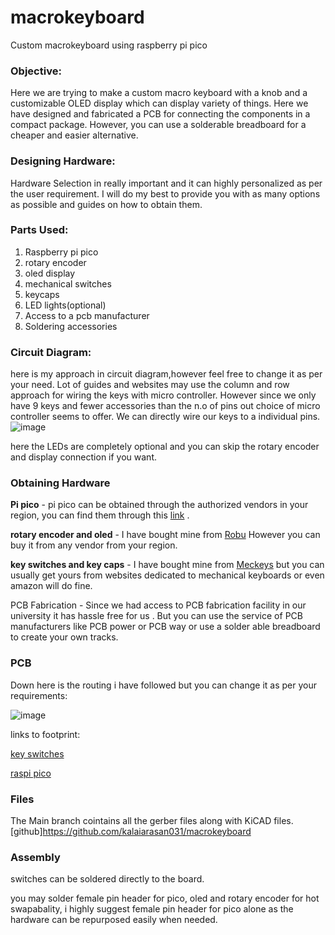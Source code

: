 # macrokeyboard
Custom macrokeyboard using raspberry pi pico
### Objective:

Here we are trying to make a custom macro keyboard with  a knob and a customizable OLED display which can display variety of things. Here we have designed and fabricated a PCB for connecting the components in a compact package. However, you can use a solderable breadboard for a cheaper and easier alternative.

### Designing Hardware:

Hardware Selection in really important and it can highly personalized as per the user requirement. I will do my best to provide you with as many options as possible and guides on how to obtain them.

### Parts Used:

1. Raspberry pi pico 
2. rotary encoder
3. oled display
4. mechanical switches 
5. keycaps
6. LED lights(optional)
7. Access to a pcb manufacturer
8. Soldering accessories 

### Circuit Diagram:

here is my approach in circuit diagram,however feel free to change it as per your need. Lot of guides and websites may use the column and row approach for wiring the keys with micro controller. However since we only have 9 keys and fewer accessories than the n.o of pins out choice of micro controller seems to offer. We can directly wire our keys to a individual pins.
![image](https://github.com/user-attachments/assets/199f0f8b-6e76-4b5b-a77c-fd03f5fc4566)



here the LEDs are completely optional and you can skip the rotary encoder and display connection if you want.

### Obtaining Hardware

**Pi pico** - pi pico can be obtained through the authorized vendors in your region, you can find them through this [link](https://www.raspberrypi.com/products/raspberry-pi-pico/) .

**rotary encoder and oled** - I have bought mine from [Robu](http://www.robu.in) However you can buy it from any vendor from your region.

**key switches and key caps** - I have bought mine from [Meckeys](https://www.meckeys.com/) but you can usually get yours from websites dedicated to mechanical keyboards or even amazon will do fine.

PCB Fabrication - Since we had access to PCB fabrication facility in our university it has hassle free for us . But you can use the service of PCB manufacturers like PCB power or PCB way or use a solder able breadboard to create your own tracks.

### PCB

Down here is the routing i have followed but you can change it as per your requirements:

![image](https://github.com/user-attachments/assets/cc096749-d7e0-4fec-aedf-90d3d18de3b0)


links to footprint:

[key switches](https://github.com/kiswitch/kiswitch) 

[raspi pico](https://www.snapeda.com/parts/RASPBERRY%20PI%20PICO/Raspberry%20Pi/view-part/)

### Files

The Main branch cointains all the gerber files along with KiCAD files.
[github]https://github.com/kalaiarasan031/macrokeyboard

### Assembly

switches can be soldered directly to the board.

you may solder female pin header for pico, oled and rotary encoder for hot swapabality, i highly suggest female pin header for pico alone as the hardware can be repurposed easily when needed.
